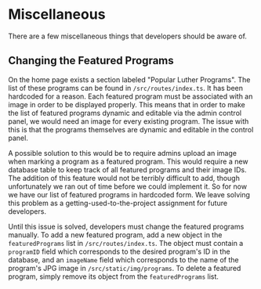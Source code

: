 # Miscellaneous

There are a few miscellaneous things that developers should be aware of.

## Changing the Featured Programs

On the home page exists a section labeled "Popular Luther Programs". The list of these programs can be found in `/src/routes/index.ts`. It has been hardcoded for a reason. Each featured program must be associated with an image in order to be displayed properly. This means that in order to make the list of featured programs dynamic and editable via the admin control panel, we would need an image for every existing program. The issue with this is that the programs themselves are dynamic and editable in the control panel.

A possible solution to this would be to require admins upload an image when marking a program as a featured program. This would require a new database table to keep track of all featured programs and their image IDs. The addition of this feature would not be terribly difficult to add, though unfortunately we ran out of time before we could implement it. So for now we have our list of featured programs in hardcoded form. We leave solving this problem as a getting-used-to-the-project assignment for future developers.

Until this issue is solved, developers must change the featured programs manually. To add a new featured program, add a new object in the `featuredPrograms` list in `/src/routes/index.ts`. The object must contain a `programID` field which corresponds to the desired program's ID in the database, and an `imageName` field which corresponds to the name of the program's JPG image in `/src/static/img/programs`. To delete a featured program, simply remove its object from the `featuredPrograms` list.
